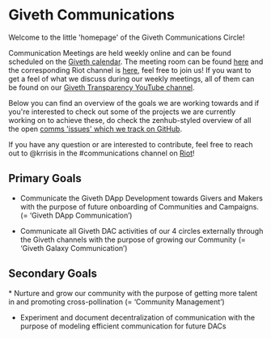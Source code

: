 <h1>Giveth Communications</h1>

Welcome to the little 'homepage' of the Giveth Communications Circle!


Communication Meetings are held weekly online and can be found scheduled on the [Giveth calendar](../dac/calendar/). The meeting room can be found [here](https://meet.jit.si/giveth-communication) and the corresponding Riot channel is [here](https://riot.im/app/#/room/#giveth-communication:matrix.org), feel free to join us!
If you want to get a feel of what we discuss during our weekly meetings, all of them can be found on our [Giveth Transparency YouTube channel](https://www.youtube.com/channel/UCdqmP4axeI1hNmX20aZsOwg).

Below you can find an overview of the goals we are working towards and if you're interested to check out some of the projects we are currently working on to achieve these, do check the zenhub-styled overview of all the open [comms 'issues' which we track on GitHub](https://github.com/Giveth/Communication#workspaces/communication-5a9af84bda4c4d750d00ff36/boards?repos=123724626). 

If you have any question or are interested to contribute, feel free to reach out to @krrisis in the #communications channel on [Riot](http://giveth.io/join)!

<h2> Primary Goals </h2>

* Communicate the Giveth DApp Development towards Givers and Makers with the purpose of future onboarding of Communities and Campaigns. (= ‘Giveth DApp Communication’)

* Communicate all Giveth DAC activities of our 4 circles externally through the Giveth channels with the purpose of growing our Community (= ‘Giveth Galaxy Communication’)

<h2> Secondary Goals </h2>
* Nurture and grow our community with the purpose of getting more talent in and promoting cross-pollination (= ‘Community Management’)

* Experiment and document decentralization of communication with the purpose of modeling efficient communication for future DACs
